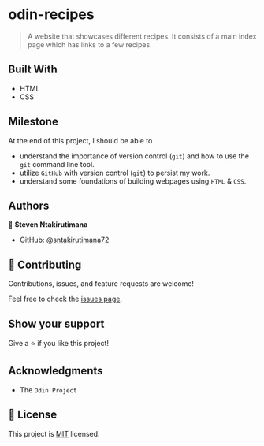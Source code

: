 # odin-recipes

> A website that showcases different recipes. It consists of a main index page which has links to a few recipes.


## Built With

- HTML
- CSS


## Milestone

At the end of this project, I should be able to

- understand the importance of version control (`git`) and how to use the `git` command line tool.
- utilize `GitHub` with version control (`git`) to persist my work.
- understand some foundations of building webpages using `HTML` & `CSS`.


## Authors

👤 **Steven Ntakirutimana**

- GitHub: [@sntakirutimana72](https://github.com/sntakirutimana72)


## 🤝 Contributing

Contributions, issues, and feature requests are welcome!

Feel free to check the [issues page](../../issues/).

## Show your support

Give a ⭐️ if you like this project!

## Acknowledgments

- The `Odin Project`

## 📝 License

This project is [MIT](./LICENSE) licensed.
